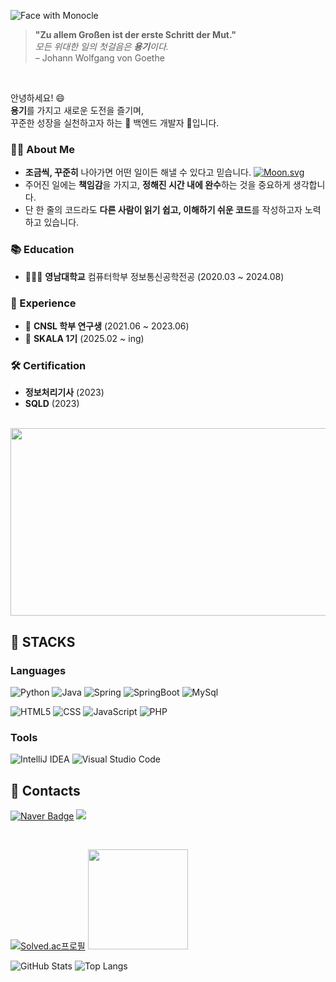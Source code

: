 
![Face with Monocle](https://github.com/user-attachments/assets/31d0c699-f1cf-442a-a1b8-e4b72abc4557)

> **"Zu allem Großen ist der erste Schritt der Mut."**  
> _모든 위대한 일의 첫걸음은 **용기**이다._  
> – Johann Wolfgang von Goethe

<br>

안녕하세요! 😄  
**용기**를 가지고 새로운 도전을 즐기며,  
꾸준한 성장을 실천하고자 하는 🌱 백엔드 개발자 🌱입니다.

### 🙌🏻 About Me

- **조금씩, 꾸준히** 나아가면 어떤 일이든 해낼 수 있다고 믿습니다. [![Moon.svg](https://moon-svg.minung.dev/moon.svg?size=25&theme=ray&rotate=0)](https://moon-svg.minung.dev)
- 주어진 일에는 **책임감**을 가지고, **정해진 시간 내에 완수**하는 것을 중요하게 생각합니다.
- 단 한 줄의 코드라도 **다른 사람이 읽기 쉽고, 이해하기 쉬운 코드**를 작성하고자 노력하고 있습니다.

### 📚 Education

- 🧑🏻‍🎓 **영남대학교** 컴퓨터학부 정보통신공학전공 (2020.03 ~ 2024.08)

### 🧪 Experience

- 💭 **CNSL 학부 연구생** (2021.06 ~ 2023.06)
- 🤖 **SKALA 1기** (2025.02 ~ ing)

### 🛠️ Certification

- **정보처리기사** (2023)
- **SQLD** (2023)

<br>

<a href="https://www.gitanimals.org/en_US?utm_medium=image&utm_source=world-dv&utm_content=farm">
<img
  src="https://render.gitanimals.org/farms/world-dv"
  width="600"
  height="300"
/>
</a>

## :rocket: STACKS
### Languages
![Python](https://img.shields.io/badge/Python-3776AB?style=for-the-badge&logo=Python&logoColor=white)
![Java](https://img.shields.io/badge/Java-ED8B00?style=for-the-badge&logo=openjdk&logoColor=white)
![Spring](https://img.shields.io/badge/spring-6DB33F?&style=for-the-badge&logo=spring&logoColor=white)
![SpringBoot](https://img.shields.io/badge/Spring%20Boot-6DB33F?style=for-the-badge&logo=Spring%20Boot&logoColor=black)
![MySql](https://img.shields.io/badge/mysql-4479A1.svg?&style=for-the-badge&logo=mysql&logoColor=white)

![HTML5](https://img.shields.io/badge/html5-E34F26.svg?&style=for-the-badge&logo=html5&logoColor=white)
![CSS](https://img.shields.io/badge/css-1572B6.svg?&style=for-the-badge&logo=css3&logoColor=white)
![JavaScript](https://img.shields.io/badge/JavaScript-F7DF1E.svg?&style=for-the-badge&logo=JavaScript&logoColor=white)
![PHP](https://img.shields.io/badge/PHP-777BB4.svg?&style=for-the-badge&logo=PHP&logoColor=white)

### Tools
![IntelliJ IDEA](https://img.shields.io/badge/IntelliJ%20IDEA-000000.svg?&style=for-the-badge&logo=IntelliJ%20IDEA&logoColor=white)
![Visual Studio Code](https://img.shields.io/badge/Visual%20Studio%20Code-007ACC.svg?&style=for-the-badge&logo=Visual%20Studio%20Code&logoColor=white)

## :rainbow: Contacts
[![Naver Badge](https://img.shields.io/badge/Naver-03C75A?style=for-the-badge&logo=Naver&logoColor=white&link=mailto:goodforx0147@naver.com)](mailto:yumya47@gmail.com)
<a href="https://velog.io/@yumya47" target="_blank"><img src="https://img.shields.io/badge/velog-20C997?style=for-the-badge&logo=velog&logoColor=white"/></a>

<br>

[![Solved.ac프로필](http://mazassumnida.wtf/api/v2/generate_badge?boj=lhk4107)](https://solved.ac/lhk4107)
<img src="https://user-images.githubusercontent.com/74038190/216649426-0c2ee152-84d8-4707-85c4-27a378d2f78a.gif" width="160" />

![GitHub Stats](https://github-readme-stats.vercel.app/api?username=world-dv&show_icons=true&theme=tokyonight)
![Top Langs](https://github-readme-stats.vercel.app/api/top-langs/?username=world-dv&layout=compact&theme=tokyonight&langs_count=8)

